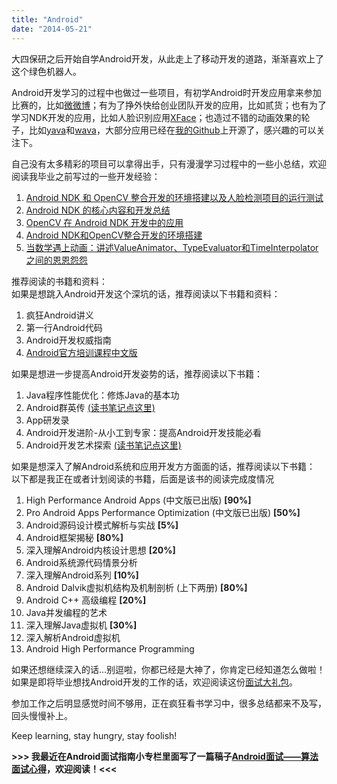 ```yaml
---
title: "Android"
date: "2014-05-21"
---
```

大四保研之后开始自学Android开发，从此走上了移动开发的道路，渐渐喜欢上了这个绿色机器人。

Android开发学习的过程中也做过一些项目，有初学Android时开发应用拿来参加比赛的，比如[微微博](https://github.com/hujiaweibujidao/TinyWeibo)；有为了挣外快给创业团队开发的应用，比如贰货；也有为了学习NDK开发的应用，比如人脸识别应用[XFace](https://github.com/hujiaweibujidao/XFace)；也造过不错的动画效果的轮子，比如[yava](https://github.com/hujiaweibujidao/yava)和[wava](https://github.com/hujiaweibujidao/wava)，大部分应用已经在[我的Github](https://github.com/hujiaweibujidao)上开源了，感兴趣的可以关注下。

自己没有太多精彩的项目可以拿得出手，只有漫漫学习过程中的一些小总结，欢迎阅读我毕业之前写过的一些开发经验：   
1. [Android NDK 和 OpenCV 整合开发的环境搭建以及人脸检测项目的运行测试](/blog/2013/11/18/android-ndk-and-opencv-development-1/)  
2. [Android NDK 的核心内容和开发总结](/blog/2013/11/19/android-ndk-and-opencv-development-2/)  
3. [OpenCV 在 Android NDK 开发中的应用](/blog/2013/11/20/android-ndk-and-opencv-development-3/)  
4. [Android NDK和OpenCV整合开发的环境搭建](/blog/2014/02/21/android-ndk-and-opencv-development-4/)  
5. [当数学遇上动画：讲述ValueAnimator、TypeEvaluator和TimeInterpolator之间的恩恩怨怨](/blog/2016/05/26/when-math-meets-android-animation-1/)  

推荐阅读的书籍和资料：  
如果是想跳入Android开发这个深坑的话，推荐阅读以下书籍和资料：  
1. 疯狂Android讲义  
2. 第一行Android代码  
3. Android开发权威指南  
4. [Android官方培训课程中文版](http://hukai.me/android-training-course-in-chinese/index.html)  

如果是想进一步提高Android开发姿势的话，推荐阅读以下书籍：  
1. Java程序性能优化：修炼Java的基本功  
2. Android群英传  [(读书笔记点这里)](/blog/2015/11/29/android-heroes-reading-notes/)  
3. App研发录  
4. Android开发进阶-从小工到专家：提高Android开发技能必看  
5. Android开发艺术探索  [(读书笔记点这里)](/blog/2015/12/05/art-of-android-development-reading-notes/)  

如果是想深入了解Android系统和应用开发方方面面的话，推荐阅读以下书籍：  
以下都是我正在或者计划阅读的书籍，后面是该书的阅读完成度情况  
1. High Performance Android Apps (中文版已出版)  **[90%]**  
2. Pro Android Apps Performance Optimization (中文版已出版) **[50%]**  
3. Android源码设计模式解析与实战  **[5%]**  
4. Android框架揭秘  **[80%]**  
5. 深入理解Android内核设计思想 **[20%]**  
6. Android系统源代码情景分析  
7. 深入理解Android系列   **[10%]**  
8. Android Dalvik虚拟机结构及机制剖析 (上下两册)  **[80%]**  
9. Android C++ 高级编程  **[20%]**  
10. Java并发编程的艺术  
11. 深入理解Java虚拟机  **[30%]**  
12. 深入解析Android虚拟机   
13. Android High Performance Programming  

如果还想继续深入的话...别逗啦，你都已经是大神了，你肯定已经知道怎么做啦！    
如果是即将毕业想找Android开发的工作的话，欢迎阅读这份[面试大礼包](/blog/2015/10/09/job-hunting/)。

参加工作之后明显感觉时间不够用，正在疯狂看书学习中，很多总结都来不及写，回头慢慢补上。  

Keep learning, stay hungry, stay foolish!

**>>> 我最近在Android面试指南小专栏里面写了一篇稿子[Android面试——算法面试心得](https://xiaozhuanlan.com/topic/1932587460)，欢迎阅读！<<<**
